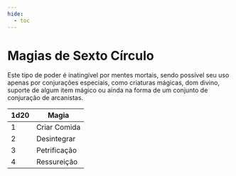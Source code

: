 ```yaml
---
hide:
  - toc
---
```


# Magias de Sexto Círculo

Este tipo de poder é inatingível por mentes mortais, sendo possível seu uso apenas por conjurações especiais, como criaturas mágicas, dom divino, suporte de algum item mágico ou ainda na forma de um conjunto de conjuração de arcanistas.

| 1d20 | Magia        |
| ---- | ------------ |
| 1    | Criar Comida |
| 2    | Desintegrar  |
| 3    | Petrificação |
| 4    | Ressureição  |